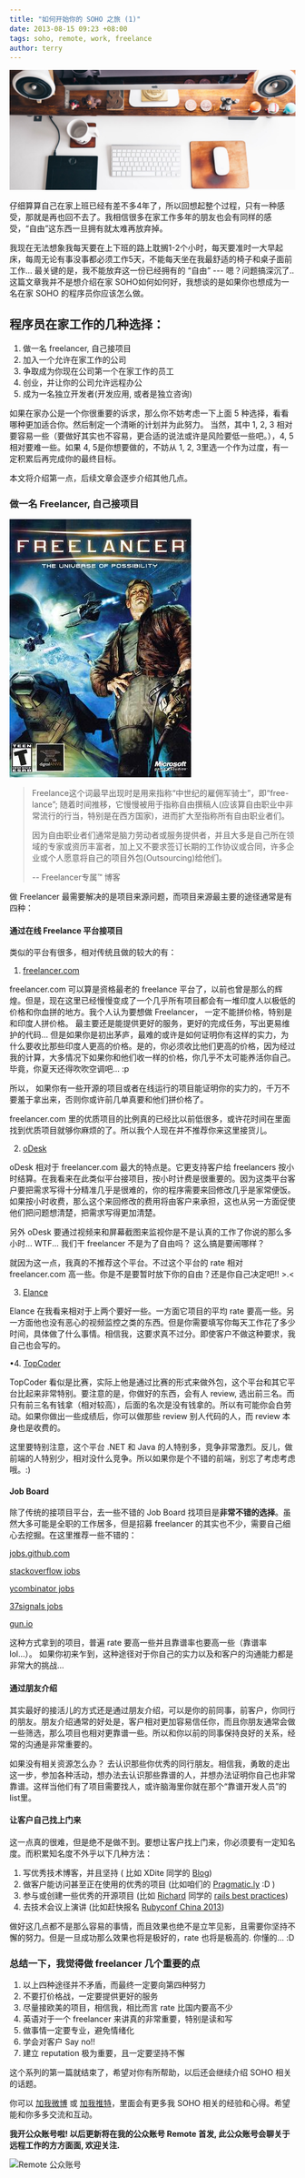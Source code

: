 ```yaml
---
title: "如何开始你的 SOHO 之旅 (1)"
date: 2013-08-15 09:23 +08:00
tags: soho, remote, work, freelance
author: terry
---
```


![](/images/soho.jpg)

仔细算算自己在家上班已经有差不多4年了，所以回想起整个过程，只有一种感受，那就是再也回不去了。我相信很多在家工作多年的朋友也会有同样的感受，“自由”这东西一旦拥有就太难再放弃掉。

我现在无法想象我每天要在上下班的路上耽搁1-2个小时，每天要准时一大早起床，每周无论有事没事都必须工作5天，不能每天坐在我最舒适的椅子和桌子面前工作... 最关键的是，我不能放弃这一份已经拥有的 “自由” --- 嗯？问题搞深沉了.. 这篇文章我并不是想介绍在家 SOHO如何如何好，我想谈的是如果你也想成为一名在家 SOHO 的程序员你应该怎么做。

## 程序员在家工作的几种选择：

1.  做一名 freelancer, 自己接项目
2.  加入一个允许在家工作的公司
3.  争取成为你现在公司第一个在家工作的员工
4.  创业，并让你的公司允许远程办公
5.  成为一名独立开发者(开发应用, 或者是独立咨询)

如果在家办公是一个你很重要的诉求，那么你不妨考虑一下上面 5 种选择，看看哪种更加适合你。然后制定一个清晰的计划并为此努力。 当然，其中 1, 2, 3 相对要容易一些（要做好其实也不容易，更合适的说法或许是风险要低一些吧。），4, 5相对要难一些。如果 4, 5是你想要做的，不妨从 1, 2, 3里选一个作为过度，有一定积累后再完成你的最终目标。

本文将介绍第一点，后续文章会逐步介绍其他几点。

### 做一名 Freelancer, 自己接项目

![](/images/freelancer.jpg)

> Freelance这个词最早出现时是用来指称“中世纪的雇佣军骑士”，即“free-lance”; 随着时间推移，它慢慢被用于指称自由撰稿人(应该算自由职业中非常流行的行当，特别是在西方国家)，进而扩大至指称所有自由职业者们。
>
> 因为自由职业者们通常是脑力劳动者或服务提供者，并且大多是自己所在领域的专家或资历丰富者，加上又不要求签订长期的工作协议或合同，许多企业或个人愿意将自己的项目外包(Outsourcing)给他们。
>
> -- Freelancer专属™ 博客

做 Freelancer 最需要解决的是项目来源问题，而项目来源最主要的途径通常是有四种：

#### 通过在线 Freelance 平台接项目

类似的平台有很多，相对传统且做的较大的有：

1. [freelancer.com](http://www.freelancer.com/)

freelancer.com 可以算是资格最老的 freelance 平台了，以前也曾是那么的辉煌。但是，现在这里已经慢慢变成了一个几乎所有项目都会有一堆印度人以极低的价格和你血拼的地方。我个人认为要想做 Freelancer， 一定不能拼价格，特别是和印度人拼价格。 最主要还是能提供更好的服务，更好的完成任务，写出更易维护的代码...  但是如果你是初出茅庐，最难的或许是如何证明你有这样的实力，为什么要收比那些印度人更高的价格。是的，你必须收比他们更高的价格，因为经过我的计算，大多情况下如果你和他们收一样的价格，你几乎不太可能养活你自己。毕竟，你夏天还得吹吹空调吧... :p

所以， 如果你有一些开源的项目或者在线运行的项目能证明你的实力的，千万不要羞于拿出来，否则你或许前几单真要和他们拼价格了。

freelancer.com 里的优质项目的比例真的已经比以前低很多，或许花时间在里面找到优质项目就够你麻烦的了。所以我个人现在并不推荐你来这里接货儿。

2. [oDesk](https://www.odesk.com/)

oDesk 相对于 freelancer.com 最大的特点是。它更支持客户给 freelancers 按小时结算。在我看来在此类似平台接项目，按小时计费是很重要的。因为这类平台客户要把需求写得十分精准几乎是很难的，你的程序需要来回修改几乎是家常便饭。如果按小时收费，那么这个来回修改的费用将由客户来承担，这也从另一方面促使他们把问题想清楚，把需求写得更加清楚。

另外 oDesk 要通过视频来和屏幕截图来监视你是不是认真的工作了你说的那么多小时... WTF... 我们干 freelancer 不是为了自由吗？ 这么搞是要闹哪样？

就因为这一点，我真的不推荐这个平台。不过这个平台的 rate 相对 freelancer.com 高一些。你是不是要暂时放下你的自由？还是你自己决定吧!! \>.\<

3. [Elance](https://www.elance.com/)

Elance 在我看来相对于上两个要好一些。一方面它项目的平均 rate 要高一些。另一方面他也没有恶心的视频监控之类的东西。但是你需要填写你每天工作花了多少时间，具体做了什么事情。相信我，这要求真不过分。即使客户不做这种要求，我自己也会写的。

•4. [TopCoder](http://www.topcoder.com/)

TopCoder 看似是比赛，实际上他是通过比赛的形式来做外包，这个平台和其它平台比起来非常特别。要注意的是，你做好的东西，会有人 review, 选出前三名。而只有前三名有钱拿（相对较高），后面的名次是没有钱拿的。所以有可能你会白劳动。如果你做出一些成绩后，你可以做那些 review 别人代码的人，而 review 本身也是收费的。

这里要特别注意，这个平台 .NET 和 Java 的人特别多，竞争非常激烈。反儿，做前端的人特别少，相对没什么竞争。所以如果你是个不错的前端，别忘了考虑考虑哦。:)

#### Job Board

除了传统的接项目平台，去一些不错的 Job Board 找项目是**非常不错的选择**。虽然大多可能是全职的工作居多，但是招募 freelancer 的其实也不少，需要自己细心去挖掘。在这里推荐一些不错的：

[jobs.github.com](https://jobs.github.com/)

[stackoverflow jobs](http://careers.stackoverflow.com/jobs)

[ycombinator jobs](https://news.ycombinator.com/jobs)

[37signals jobs](http://jobs.37signals.com/)

[gun.io](http://gun.io/)

这种方式拿到的项目，普遍 rate 要高一些并且靠谱率也要高一些（靠谱率 lol...）。 如果你初来乍到，这种途径对于你自己的实力以及和客户的沟通能力都是非常大的挑战...

#### 通过朋友介绍

其实最好的接活儿的方式还是通过朋友介绍，可以是你的前同事，前客户，你同行的朋友。朋友介绍通常的好处是，客户相对更加容易信任你，而且你朋友通常会做一些筛选，那么项目也相对更靠谱一些。所以和你以前的同事保持良好的关系，经常的沟通是非常重要的。

如果没有相关资源怎么办？ 去认识那些你优秀的同行朋友。相信我，勇敢的走出这一步，参加各种活动，想办法去认识那些靠谱的人，并想办法证明你自己也非常靠谱。这样当他们有了项目需要找人，或许脑海里你就在那个“靠谱开发人员”的list里。

#### 让客户自己找上门来

这一点真的很难，但是绝不是做不到。要想让客户找上门来，你必须要有一定知名度。而积累知名度不外乎以下几种方法：

1.  写优秀技术博客，并且坚持 ( 比如 XDite 同学的 [Blog](http://blog.xdite.net/))
2.  做客户能访问甚至正在使用的优秀的项目 (比如咱们的 [Pragmatic.ly](https://pragmatic.ly) :D )
3.  参与或创建一些优秀的开源项目 (比如 [Richard](http://blog.huangzhimin.com/) 同学的 [rails best practices](https://github.com/railsbp/rails_best_practices))
4.  去技术会议上演讲 (比如赶快报名 [Rubyconf China 2013](http://rubyconfchina.org/))

做好这几点都不是那么容易的事情，而且效果也绝不是立竿见影，且需要你坚持不懈的努力。但是一旦成功那么效果也将是极好的，rate 也将是极高的. 你懂的... :D

### 总结一下，我觉得做 freelancer 几个重要的点

1.  以上四种途径并不矛盾，而最终一定要向第四种努力
2.  不要打价格战，一定要提供更好的服务
3.  尽量接欧美的项目，相信我，相比而言 rate 比国内要高不少
4.  英语对于一个 freelancer 来讲真的非常重要，特别是读和写
5.  做事情一定要专业，避免情绪化
6.  学会对客户 Say no!!
7.  建立 reputation 极为重要，且一定要坚持不懈

这个系列的第一篇就结束了，希望对你有所帮助，以后还会继续介绍 SOHO 相关的话题。

你可以 [加我微博](http://weibo.com/poshboytl) 或 [加我推特](https://twitter.com/poshboytl)，里面会有更多我 SOHO 相关的经验和心得。希望能和你多多交流和互动。

**我开公众账号啦! 以后更新将在我的公众账号 Remote 首发, 此公众账号会聊关于远程工作的方方面面, 欢迎关注.**

![Remote 公众账号](qrcode_for_gh_eb28e07fed00_344.jpg)
